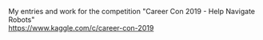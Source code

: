 My entries and work for the competition "Career Con 2019 - Help Navigate Robots"  
https://www.kaggle.com/c/career-con-2019
